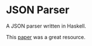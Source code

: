 # JSON Parser
A JSON parser written in Haskell.

This [paper](https://www.cs.nott.ac.uk/~pszgmh/monparsing.pdf) was a great resource.
